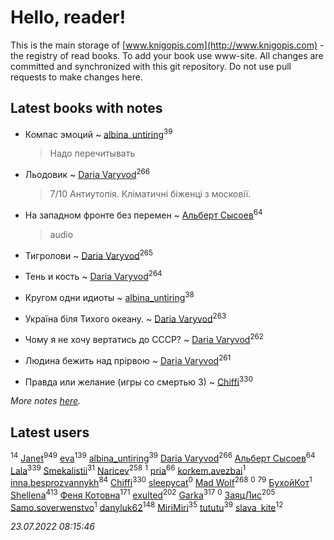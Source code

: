 # Hello, reader!
This is the main storage of [www.knigopis.com](http://www.knigopis.com) - the registry of read books.
To add your book use www-site. All changes are committed and synchronized with this git repository.
Do not use pull requests to make changes here.


## Latest books with notes
* Компас эмоций ~ [albina_untiring](users/257/2579695-vkontakte)<sup>39</sup>
    > Надо перечитывать

* Льодовик ~ [Daria Varyvod](users/829/829893410524253-facebook)<sup>266</sup>
    > 7/10 Антиутопія. Кліматичні біженці з московії.

* На западном фронте без перемен ~ [Альберт Сысоев](users/474/47446642-vkontakte)<sup>64</sup>
    > audio

* Тигролови ~ [Daria Varyvod](users/829/829893410524253-facebook)<sup>265</sup>

* Тень и кость ~ [Daria Varyvod](users/829/829893410524253-facebook)<sup>264</sup>

* Кругом одни идиоты ~ [albina_untiring](users/257/2579695-vkontakte)<sup>38</sup>

* Україна біля Тихого океану. ~ [Daria Varyvod](users/829/829893410524253-facebook)<sup>263</sup>

* Чому я не хочу вертатись до СССР? ~ [Daria Varyvod](users/829/829893410524253-facebook)<sup>262</sup>

* Людина бежить над прірвою ~ [Daria Varyvod](users/829/829893410524253-facebook)<sup>261</sup>

* Правда или желание (игры со смертью 3) ~ [Chiffi](users/105/105831994080785626680-google)<sup>330</sup>


_More notes [here](latest_books_with_notes.md)._


## Latest users
[](users/101/101923253879668330026-google)<sup>14</sup> 
[Janet](users/108/108113656204404967440-google)<sup>949</sup> 
[eva](users/111/111656270551033014778-google)<sup>139</sup> 
[albina_untiring](users/257/2579695-vkontakte)<sup>39</sup> 
[Daria Varyvod](users/829/829893410524253-facebook)<sup>266</sup> 
[Альберт Сысоев](users/474/47446642-vkontakte)<sup>64</sup> 
[Lala](users/761/76187635-vkontakte)<sup>339</sup> 
[Smekalistii](users/864/86487125-vkontakte)<sup>31</sup> 
[Naricev](users/107/107090515204537133928-google)<sup>258</sup> 
[](users/113/113470696951401306980-google)<sup>1</sup> 
[pria](users/128/128917939-vkontakte)<sup>66</sup> 
[korkem.avezbai](users/535/535554968-vkontakte)<sup>1</sup> 
[inna.besprozvannykh](users/733/73323849-yandex)<sup>84</sup> 
[Chiffi](users/105/105831994080785626680-google)<sup>330</sup> 
[sleepycat](users/115/115923670668956243469-google)<sup>0</sup> 
[Mad Wolf](users/947/94738840-vkontakte)<sup>268</sup> 
[](users/111/111801556640666266346-google)<sup>0</sup> 
[](users/153/1537586159620888-facebook)<sup>79</sup> 
[БухойКот](users/110/110048943341360971998-google)<sup>1</sup> 
[Shellena](users/134/13413591548892934957-mailru)<sup>413</sup> 
[Феня Котовна](users/109/109746193906459706720-google)<sup>171</sup> 
[exulted](users/100/100599204551896265722-google)<sup>202</sup> 
[Garka](users/115/115753719718250012620-google)<sup>317</sup> 
[](users/108/108232389081536340744-google)<sup>0</sup> 
[ЗаяцЛис](users/112/112388384595246311466-google)<sup>205</sup> 
[Samo.soverwenstvo](users/794/79473926-yandex)<sup>1</sup> 
[danyluk62](users/374/374149854-vkontakte)<sup>148</sup> 
[MiriMiri](users/106/106107989792957993574-google)<sup>35</sup> 
[tututu](users/135/135685382-vkontakte)<sup>39</sup> 
[slava_kite](users/134/134671934-vkontakte)<sup>12</sup> 


_23.07.2022 08:15:46_
